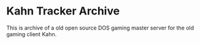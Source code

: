 # Kahn Tracker Archive
This is archive of a old open source DOS gaming master server for the old gaming client Kahn.
